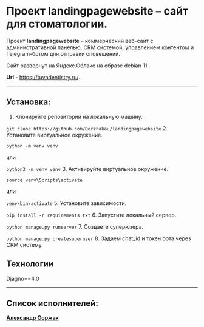 # Проект landingpagewebsite – сайт для стоматологии.

Проект **landingpagewebsite** – коммерческий веб-сайт с административной панелью, CRM системой, управлением контентом и Telegram-ботом для отправки оповещений.

Сайт развернут на Яндекс.Облаке на образе debian 11.

**Url** - https://tuvadentistry.ru/.

___

## Установка:
1. Клонируйте репозиторий на локальную машину.

``git clone https://github.com/Oorzhakau/landingpagewebsite``
2. Установите виртуальное окружение.

``python -m venv venv`` 

 или
 
 ``python3 -m venv venv``
3. Активируйте виртуальное окружение.

``source venv\Scripts\activate``

или

``venv\bin\activate``
5. Установите зависимости.

``pip install -r requirements.txt``
6. Запустите локальный сервер.

``python manage.py runserver``
7. Создаете суперюзера.

``python manage.py createsuperuser``
8. Задаем chat_id и токен бота через CRM систему.

## Технологии
Djagno==4.0

___

## Список исполнителей:

**[Александр Ооржак](https://github.com/Oorzhakau)**

